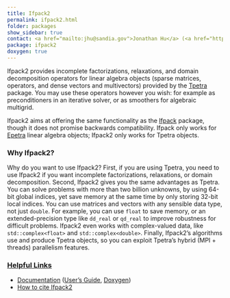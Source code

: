 ```yaml
---
title: Ifpack2
permalink: ifpack2.html
folder: packages
show_sidebar: true
contact: <a href="mailto:jhu@sandia.gov">Jonathan Hu</a> (<a href="https://github.com/jhux2">@jhux2</a>), <a href="mailto:csiefer@sandia.gov">Chris Siefert</a> (<a href="https://github.com/csiefert2">@csiefert2</a>), <a href="https://github.com/orgs/trilinos/teams/ifpack2">@ifpack2</a>
package: ifpack2
doxygen: true
---
```


Ifpack2 provides incomplete factorizations, relaxations, and domain decomposition operators for linear algebra objects (sparse matrices, operators, and dense vectors and multivectors) provided by the [Tpetra](tpetra.html) package. You may use these operators however you wish: for example as preconditioners in an iterative solver, or as smoothers for algebraic multigrid.

Ifpack2 aims at offering the same functionality as the [Ifpack](ifpack.html) package, though it does not promise backwards compatibility. Ifpack only works for [Epetra](epetra.html) linear algebra objects; Ifpack2 only works for Tpetra objects.

### Why Ifpack2?

Why do you want to use Ifpack2? First, if you are using Tpetra, you need to use Ifpack2 if you want incomplete factorizations, relaxations, or domain decomposition. Second, Ifpack2 gives you the same advantages as Tpetra. You can solve problems with more than two billion unknowns, by using 64-bit global indices, yet save memory at the same time by only storing 32-bit local indices. You can use matrices and vectors with any sensible data type, not just `double`. For example, you can use `float` to save memory, or an extended-precision type like `dd_real` or `qd_real` to improve robustness for difficult problems. Ifpack2 even works with complex-valued data, like `std::complex<float>` and `std::complex<double>`. Finally, Ifpack2’s algorithms use and produce Tpetra objects, so you can exploit Tpetra’s hybrid (MPI + threads) parallelism features.

### <span style="text-decoration: underline;">Helpful Links</span>

*   [Documentation](ifpack2_documentation.html "Documentation") ([User’s Guide](pdfs/ifpack2guide.pdf), [Doxygen](docs/dev//ifpack2/index.html))
*   [How to cite Ifpack2](ifpack2_citation.html)
